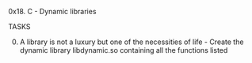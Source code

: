 0x18. C - Dynamic libraries

TASKS


0. A library is not a luxury but one of the necessities of life -
Create the dynamic library libdynamic.so containing all the functions listed
